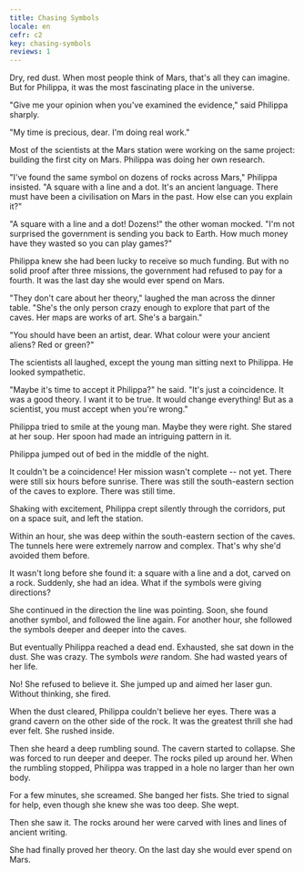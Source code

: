 ```yaml
---
title: Chasing Symbols
locale: en
cefr: c2
key: chasing-symbols
reviews: 1
---
```


Dry, red dust. When most people think of Mars, that's all they can imagine. But for Philippa, it was the most fascinating place in the universe.

"Give me your opinion when you've examined the evidence," said Philippa sharply.

"My time is precious, dear. I'm doing real work."

Most of the scientists at the Mars station were working on the same project: building the first city on Mars. Philippa was doing her own research.

"I've found the same symbol on dozens of rocks across Mars," Philippa insisted. "A square with a line and a dot. It's an ancient language. There must have been a civilisation on Mars in the past. How else can you explain it?"

"A square with a line and a dot! Dozens!" the other woman mocked. "I'm not surprised the government is sending you back to Earth. How much money have they wasted so you can play games?"

Philippa knew she had been lucky to receive so much funding. But with no solid proof after three missions, the government had refused to pay for a fourth. It was the last day she would ever spend on Mars.

"They don't care about her theory," laughed the man across the dinner table. "She's the only person crazy enough to explore that part of the caves. Her maps are works of art. She's a bargain."

"You should have been an artist, dear. What colour were your ancient aliens? Red or green?"

The scientists all laughed, except the young man sitting next to Philippa. He looked sympathetic.

"Maybe it's time to accept it Philippa?" he said. "It's just a coincidence. It was a good theory. I want it to be true. It would change everything! But as a scientist, you must accept when you're wrong."

Philippa tried to smile at the young man. Maybe they were right. She stared at her soup. Her spoon had made an intriguing pattern in it.

Philippa jumped out of bed in the middle of the night.

It couldn't be a coincidence! Her mission wasn't complete -- not yet. There were still six hours before sunrise. There was still the south-eastern section of the caves to explore. There was still time.

Shaking with excitement, Philippa crept silently through the corridors, put on a space suit, and left the station.

Within an hour, she was deep within the south-eastern section of the caves. The tunnels here were extremely narrow and complex. That's why she'd avoided them before.

It wasn't long before she found it: a square with a line and a dot, carved on a rock. Suddenly, she had an idea. What if the symbols were giving directions?

She continued in the direction the line was pointing. Soon, she found another symbol, and followed the line again. For another hour, she followed the symbols deeper and deeper into the caves.

But eventually Philippa reached a dead end. Exhausted, she sat down in the dust. She was crazy. The symbols *were* random. She had wasted years of her life.

No! She refused to believe it. She jumped up and aimed her laser gun. Without thinking, she fired.

When the dust cleared, Philippa couldn't believe her eyes. There was a grand cavern on the other side of the rock. It was the greatest thrill she had ever felt. She rushed inside.

Then she heard a deep rumbling sound. The cavern started to collapse. She was forced to run deeper and deeper. The rocks piled up around her. When the rumbling stopped, Philippa was trapped in a hole no larger than her own body.

For a few minutes, she screamed. She banged her fists. She tried to signal for help, even though she knew she was too deep. She wept.

Then she saw it. The rocks around her were carved with lines and lines of ancient writing.

She had finally proved her theory. On the last day she would ever spend on Mars.